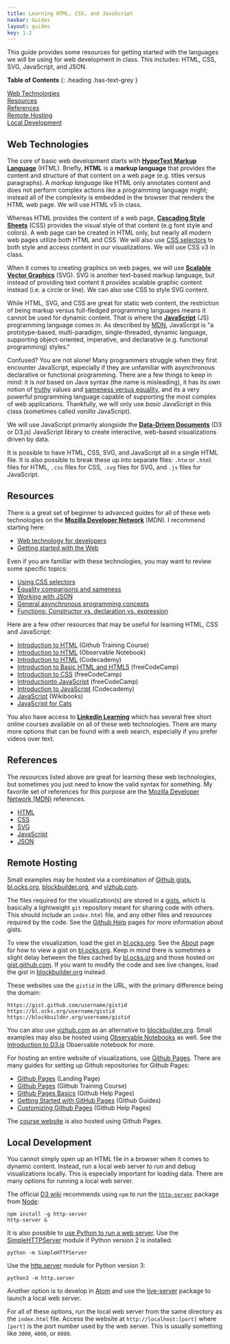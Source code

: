 ```yaml
---
title: Learning HTML, CSS, and JavaScript
navbar: Guides
layout: guides
key: 1.2
---
```


This guide provides some resources for getting started with the languages we will be using for web development in class. This includes: HTML, CSS, SVG, JavaScript, and JSON.

**Table of Contents**
{: .heading .has-text-grey }

[Web Technologies](#web-technologies)  
[Resources](#resources)  
[References](#references)  
[Remote Hosting](#remote-hosting)  
[Local Development](#local-development)

## Web Technologies

The core of basic web development starts with [**<u>H</u>yper<u>T</u>ext <u>M</u>arkup <u>L</u>anguage**](https://developer.mozilla.org/en-US/docs/Web/HTML)  (HTML). Briefly, **HTML** is a **markup language** that provides the content and structure of that content on a web page (e.g. titles versus paragraphs). A _markup language_ like HTML only annotates content and does not perform complex actions like a programming language might; instead all of the complexity is embedded in the browser that renders the HTML web page. We will use HTML v5 in class.

Whereas HTML provides the content of a web page, [**<u>C</u>ascading <u>S</u>tyle <u>S</u>heets**](https://developer.mozilla.org/en-US/docs/Web/CSS) (CSS) provides the visual style of that content (e.g font style and colors). A web page can be created in HTML only, but nearly all modern web pages utilize both HTML and CSS. We will also use [CSS selectors](https://developer.mozilla.org/en-US/docs/Web/CSS/CSS_Selectors) to both style and access content in our visualizations. We will use CSS v3 in class.

When it comes to creating graphics on web pages, we will use [**<u>S</u>calable <u>V</u>ector <u>G</u>raphics**](https://developer.mozilla.org/en-US/docs/Web/SVG) (SVG). SVG is another text-based markup language, but instead of providing text content it provides scalable graphic content instead (i.e. a circle or line). We can also use CSS to style SVG content.

While HTML, SVG, and CSS are great for static web content, the restriction of being markup versus full-fledged programming languages means it cannot be used for dynamic content. That is where the [**JavaScript**](https://developer.mozilla.org/en-US/docs/Web/JavaScript) (JS) programming language comes in. As described by [MDN](https://developer.mozilla.org/en-US/docs/Web/JavaScript), JavaScript is "a prototype-based, multi-paradigm, single-threaded, dynamic language, supporting object-oriented, imperative, and declarative (e.g. functional programming) styles."

Confused? You are not alone! Many programmers struggle when they first encounter JavaScript, especially if they are unfamiliar with asynchronous declarative or functional programming. There are a few things to keep in mind: it is *not* based on Java syntax (the name is misleading), it has its own notion of [truthy](https://developer.mozilla.org/en-US/docs/Glossary/Truthy) values and [sameness versus equality](https://developer.mozilla.org/en-US/docs/Web/JavaScript/Equality_comparisons_and_sameness), and its a very powerful programming language capable of supporting the most complex of web applications. Thankfully, we will only use *basic* JavaScript in this class (sometimes called *vanilla* JavaScript).

We will use JavaScript primarily alongside the [**<u>D</u>ata-<u>D</u>riven <u>D</u>ocuments**](https://d3js.org/) (D3 or D3.js) JavaScript library to create interactive, web-based visualizations driven by data.

It is possible to have HTML, CSS, SVG, and JavaScript all in a single HTML file. It is also possible to break these up into separate files: `.htm` or `.html` files for HTML, `.css` files for CSS, `.svg`  files for SVG, and `.js` files for JavaScript.

## Resources

There is a great set of beginner to advanced guides for all of these web technologies on the [**Mozilla Developer Network**](https://developer.mozilla.org/en-US/) (MDN). I recommend starting here:

  - [Web technology for developers](https://developer.mozilla.org/en-US/docs/Web)
  - [Getting started with the Web](https://developer.mozilla.org/en-US/docs/Learn/Getting_started_with_the_web)

Even if you are familiar with these technologies, you may want to review some specific topics:

  - [Using CSS selectors](https://developer.mozilla.org/en-US/docs/Learn/CSS/Building_blocks/Selectors)
  - [Equality comparisons and sameness](https://developer.mozilla.org/en-US/docs/Web/JavaScript/Equality_comparisons_and_sameness)
  - [Working with JSON](https://developer.mozilla.org/en-US/docs/Learn/JavaScript/Objects/JSON)
  - [General asynchronous programming concepts](https://developer.mozilla.org/en-US/docs/Learn/JavaScript/Asynchronous/Concepts)
  - [Functions: Constructor vs. declaration vs. expression](https://developer.mozilla.org/en-US/docs/Web/JavaScript/Reference/Functions#Constructor_vs._declaration_vs._expression)

Here are a few other resources that may be useful for learning HTML, CSS and JavaScript:

  - [Introduction to HTML](https://lab.github.com/githubtraining/introduction-to-html) (Github Training Course)
  - [Introduction to HTML](https://beta.observablehq.com/@mbostock/introduction-to-html) (Observable Notebook)
  - [Introduction to HTML](https://www.codecademy.com/learn/learn-html) (Codecademy)
  - [Introduction to Basic HTML and HTML5](https://learn.freecodecamp.org/responsive-web-design/basic-html-and-html5/) (freeCodeCamp)
  - [Introduction to CSS](https://learn.freecodecamp.org/responsive-web-design/basic-css/) (freeCodeCamp)
  - [Introductionto JavaScript](https://learn.freecodecamp.org/javascript-algorithms-and-data-structures/basic-javascript/) (freeCodeCamp)
  - [Introduction to JavaScript](https://www.codecademy.com/learn/introduction-to-javascript) (Codecademy)
  - [JavaScript](https://en.wikibooks.org/wiki/JavaScript) (Wikibooks)
  - [JavaScript for Cats](http://jsforcats.com/)

You also have access to [**Linkedin Learning**](hhttps://myusf.usfca.edu/ets/educational-technologies/linkedin) which has several free short online courses available on all of these web technologies. There are many more options that can be found with a web search, especially if you prefer videos over text.

## References

The resources listed above are great for learning these web technologies, but sometimes you just need to know the valid syntax for something. My favorite set of references for this purpose are the [Mozilla Developer Network (MDN)](https://developer.mozilla.org/en-US/) references.

- [HTML](https://developer.mozilla.org/en-US/docs/Web/HTML)
- [CSS](https://developer.mozilla.org/en-US/docs/Web/CSS)
- [SVG](https://developer.mozilla.org/en-US/docs/Web/SVG)
- [JavaScript](https://developer.mozilla.org/en-US/docs/Web/JavaScript)
- [JSON](https://developer.mozilla.org/en-US/docs/Web/JavaScript/Reference/Global_Objects/JSON)

## Remote Hosting

Small examples may be hosted via a combination of [Github gists](https://gist.github.com/), [bl.ocks.org](https://bl.ocks.org/), [blockbuilder.org](https://blockbuilder.org/), and [vizhub.com](https://vizhub.com/).

The files required for the visualization(s) are stored in a [gists](https://gist.github.com/), which is basically a lightweight `git` repository meant for sharing code with others. This should include an `index.html` file, and any other files and resources required by the code. See the [Github Help](https://help.github.com/categories/gists/) pages for more information about gists.

To view the visualization, load the gist in [bl.ocks.org](https://bl.ocks.org/). See the [About](https://bl.ocks.org/-/about) page for how to view a gist on [bl.ocks.org](https://bl.ocks.org/). Keep in mind there is sometimes a slight delay between the files cached by [bl.ocks.org](https://bl.ocks.org/) and those hosted on [gist.github.com](https://gist.github.com/). If you want to modify the code and see live changes, load the gist in [blockbuilder.org](https://blockbuilder.org/) instead.

These websites use the `gistid` in the URL, with the primary difference being the domain:

```
https://gist.github.com/username/gistid
https://bl.ocks.org/username/gistid
https://blockbuilder.org/username/gistid
```

You can also use [vizhub.com](https://vizhub.com/) as an alternative to [blockbuilder.org](https://blockbuilder.org/). Small examples may also be hosted using [Observable Notebooks](http://beta.observablehq.com/) as well. See the [Introduction to D3.js](https://beta.observablehq.com/d/28ba93f58fb82f49) Observable notebook for more.

For hosting an entire website of visualizations, use [Github Pages](https://pages.github.com/). There are many guides for setting up Github repositories for Github Pages:

  - [Github Pages](https://pages.github.com/) (Landing Page)
  - [Github Pages](https://lab.github.com/githubtraining/github-pages) (Github Training Course)
  - [Github Pages Basics](https://help.github.com/categories/github-pages-basics) (Github Help Pages)
  - [Getting Started with GitHub Pages](https://guides.github.com/features/pages/) (Github Guides)
  - [Customizing Github Pages](https://help.github.com/categories/customizing-github-pages) (Github Help Pages)

The [course website](https://github.com/usf-cs360-spring2020/usf-cs360-spring2020.github.io) is also hosted using Github Pages.

## Local Development

You cannot simply open up an HTML file in a browser when it comes to dynamic content. Instead, run a local web server to run and debug visualizations locally. This is especially important for loading data. There are many options for running a local web server.

The official [D3 wiki](https://github.com/d3/d3/wiki#local-development) recommends using `npm` to run the [`http-server`](https://www.npmjs.com/package/http-server) package from [Node](https://nodejs.org/en/):

```
npm install -g http-server
http-server &
```

It is also possible to [use Python to run a web server](https://developer.mozilla.org/en-US/docs/Learn/Common_questions/set_up_a_local_testing_server#Running_a_simple_local_HTTP_server). Use the [SimpleHTTPServer](https://docs.python.org/2/library/simplehttpserver.html) module if Python version 2 is installed:

```
python -m SimpleHTTPServer
```

Use the [http.server](https://docs.python.org/3/library/http.server.html) module for Python version 3:

```
python3 -m http.server
```

Another option is to develop in [Atom](https://atom.io/) and use the [live-server](https://atom.io/packages/atom-live-server) package to launch a local web server.

For all of these options, run the local web server from the same directory as the `index.html` file. Access the website at `http://localhost:[port]` where `[port]` is the port number used by the web server. This is usually something like `3000`, `4000`, or `8080`.
